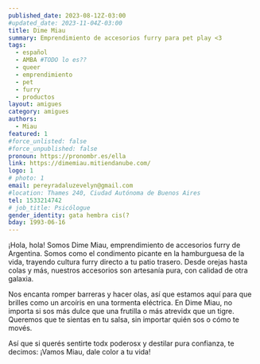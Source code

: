 ```yaml
---
published_date: 2023-08-12Z-03:00
#updated_date: 2023-11-04Z-03:00
title: Dime Miau
summary: Emprendimiento de accesorios furry para pet play <3
tags:
  - español
  - AMBA #TODO lo es??
  - queer
  - emprendimiento
  - pet
  - furry
  - productos
layout: amigues
category: amigues
authors:
  - Miau
featured: 1
#force_unlisted: false
#force_unpublished: false
pronoun: https://pronombr.es/ella
link: https://dimemiau.mitiendanube.com/
logo: 1
# photo: 1
email: pereyradaluzevelyn@gmail.com
#location: Thames 240, Ciudad Autónoma de Buenos Aires
tel: 1533214742
# job_title: Psicólogue
gender_identity: gata hembra cis(?
bday: 1993-06-16
---
```


¡Hola, hola! Somos Dime Miau, emprendimiento de accesorios furry de Argentina. Somos como el condimento picante en la hamburguesa de la vida, trayendo cultura furry directo a tu patio trasero. Desde orejas hasta colas y más, nuestros accesorios son artesanía pura, con calidad de otra galaxia.

Nos encanta romper barreras y hacer olas, así que estamos aquí para que brilles como un arcoíris en una tormenta eléctrica. En Dime Miau, no importa si sos más dulce que una frutilla o más atrevidx que un tigre. Queremos que te sientas en tu salsa, sin importar quién sos o cómo te movés.

Así que si querés sentirte todx poderosx y destilar pura confianza, te decimos: ¡Vamos Miau, dale color a tu vida!

